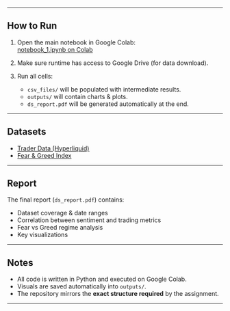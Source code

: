 
---

##  How to Run

1. Open the main notebook in Google Colab:  
    [notebook_1.ipynb on Colab](https://colab.research.google.com/drive/13HRtWsBn0044VSJFmWnDxI9TatYs45Un?usp=sharing)

2. Make sure runtime has access to Google Drive (for data download).  

3. Run all cells:
   - `csv_files/` will be populated with intermediate results.  
   - `outputs/` will contain charts & plots.  
   - `ds_report.pdf` will be generated automatically at the end.  

---

##  Datasets

- [Trader Data (Hyperliquid)](https://drive.google.com/file/d/1IAfLZwu6rJzyWKgBToqwSmmVYU6VbjVs/view?usp=sharing)  
- [Fear & Greed Index](https://drive.google.com/file/d/1PgQC0tO8XN-wqkNyghWc_-mnrYv_nhSf/view?usp=sharing)  

---

##  Report

The final report (`ds_report.pdf`) contains:
- Dataset coverage & date ranges  
- Correlation between sentiment and trading metrics  
- Fear vs Greed regime analysis  
- Key visualizations  

---

##  Notes

- All code is written in Python and executed on Google Colab.  
- Visuals are saved automatically into `outputs/`.  
- The repository mirrors the **exact structure required** by the assignment.  

---
